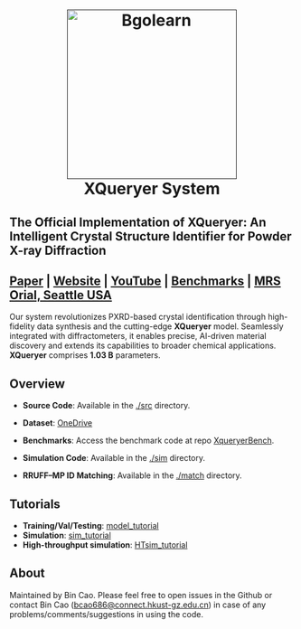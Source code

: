 


<h1 align="center">
  <a href=""><img src="https://github.com/user-attachments/assets/09eaddef-a9a2-408a-897f-d2c355331c60" alt="Bgolearn" width="300"></a>
  <br>
  XQueryer System
  <br>
</h1>

## The Official Implementation of **XQueryer: An Intelligent Crystal Structure Identifier for Powder X-ray Diffraction**


## [Paper](https://doi.org/10.1093/nsr/nwaf421) | [Website](https://xqueryer.caobin.asia/about) | [YouTube](https://www.youtube.com/watch?v=OYPoh7K5uM0) | [Benchmarks](https://github.com/WPEM/XqueryerBench) | [MRS Orial, Seattle USA](https://www.mrs.org/meetings-events/annual-meetings/archive/meeting/presentations/view/2025-mrs-spring-meeting/2025-mrs-spring-meeting-4205765) 


Our system revolutionizes PXRD-based crystal identification through high-fidelity data synthesis and the cutting-edge **XQueryer** model. Seamlessly integrated with diffractometers, it enables precise, AI-driven material discovery and extends its capabilities to broader chemical applications. **XQueryer** comprises **1.03 B** parameters.




## Overview
- **Source Code**: Available in the [./src](./src) directory.
 
- **Dataset**: [OneDrive](https://onedrive.live.com/?redeem=aHR0cHM6Ly8xZHJ2Lm1zL2YvYy81ZDg2MjYyMzg0NzBiNDllL0V1d09VMTNQM2JoSHNiU2lEMTRON3hZQmZCTEdCYTFjX0VhVkhrbGZUajRxZXc%5FZT0xa3liaFg&id=5D8626238470B49E%21s5d530eecddcf47b8b1b4a20f5e0def16&cid=5D8626238470B49E)
- **Benchmarks**: Access the benchmark code at repo [XqueryerBench](https://github.com/WPEM/XqueryerBench).
- **Simulation Code**: Available in the [./sim](./sim) directory.
- **RRUFF–MP ID Matching**: Available in the [./match](./match) directory.

## Tutorials
- **Training/Val/Testing**: [model_tutorial](./src/Tutorial.ipynb)
- **Simulation**: [sim_tutorial](./sim/XRD.ipynb)
- **High-throughput simulation**: [HTsim_tutorial](./sim/tutorial_sim.ipynb)
## About 
Maintained by Bin Cao. Please feel free to open issues in the Github or contact Bin Cao
(bcao686@connect.hkust-gz.edu.cn) in case of any problems/comments/suggestions in using the code. 

